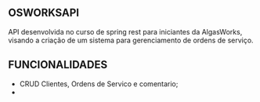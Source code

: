 ## OSWORKSAPI
API desenvolvida no curso de spring rest para iniciantes da AlgasWorks, visando a criação de um sistema para gerenciamento de ordens de serviço.

## FUNCIONALIDADES
- CRUD Clientes, Ordens de Servico e comentario;
- 
 
